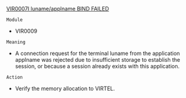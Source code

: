 [VIR0007I luname/applname BIND FAILED](https://virtel.readthedocs.io/en/latest/manuals/virtel/Virtel459MG/messages.html?highlight=VIR0007I#VIR0007I)

`Module`
- VIR0009

`Meaning`
- A connection request for the terminal luname from the application applname was rejected due to insufficient storage to establish the session, or because a session already exists with this application.

`Action`
- Verify the memory allocation to VIRTEL.

